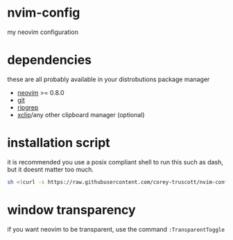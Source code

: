 # nvim-config
my neovim configuration

# dependencies
these are all probably available in your distrobutions package manager
* [neovim](https://neovim.io/) >= 0.8.0
* [git](https://github.com/git/git.git)
* [ripgrep](https://github.com/BurntSushi/ripgrep)
* [xclip](https://github.com/astrand/xclip)/any other clipboard manager (optional)

# installation script
it is recommended you use a posix compliant shell to run this such as dash, but it doesnt matter too much.
```sh
sh <(curl -s https://raw.githubusercontent.com/corey-truscott/nvim-config/main/install.sh)
```

# window transparency
if you want neovim to be transparent, use the command `:TransparentToggle`

